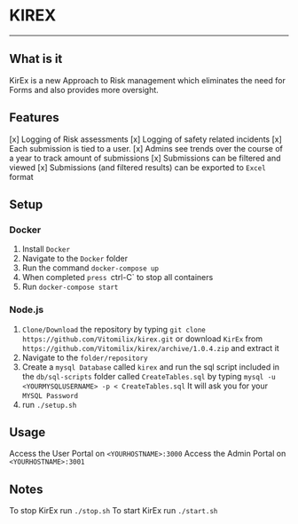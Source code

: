 # KIREX 
---
## What is it

KirEx is a new Approach to Risk management which eliminates the need for Forms and also provides more oversight.

## Features

[x] Logging of Risk assessments
[x] Logging of safety related incidents
[x] Each submission is tied to a user.
[x] Admins see trends over the course of a year to track amount of submissions
[x] Submissions can be filtered and viewed
[x] Submissions (and filtered results) can be exported to `Excel` format

## Setup 
### Docker
1. Install `Docker`
2. Navigate to the `Docker` folder 
3. Run the command `docker-compose up` 
4. When completed `press `ctrl-C` to stop all containers
5. Run `docker-compose start`
### Node.js
1. `Clone/Download` the repository by typing `git clone https://github.com/Vitomilix/kirex.git` or download `KirEx` from `https://github.com/Vitomilix/kirex/archive/1.0.4.zip` and extract it
2. Navigate to the `folder/repository`
3. Create a `mysql Database` called `kirex` and run the sql script included in the `db/sql-scripts` folder called `CreateTables.sql` by typing `mysql -u <YOURMYSQLUSERNAME> -p < CreateTables.sql`
It will ask you for your `MYSQL Password` 
4. run `./setup.sh`


## Usage  

Access the User Portal on `<YOURHOSTNAME>:3000`
Access the Admin Portal on `<YOURHOSTNAME>:3001`

## Notes
To stop KirEx run `./stop.sh`
To start KirEx run `./start.sh`